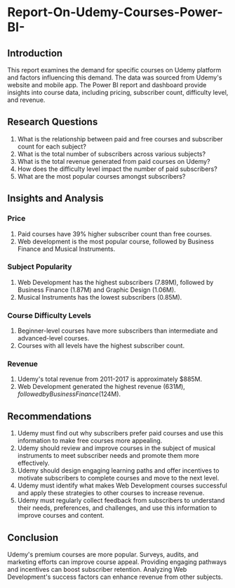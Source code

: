 # Report-On-Udemy-Courses-Power-BI-

## Introduction

This report examines the demand for specific courses on Udemy platform and factors influencing this demand. The data was sourced from Udemy's website and mobile app. The Power BI report and dashboard provide insights into course data, including pricing, subscriber count, difficulty level, and revenue.

## Research Questions

1. What is the relationship between paid and free courses and subscriber count for each subject?
2. What is the total number of subscribers across various subjects?
3. What is the total revenue generated from paid courses on Udemy?
4. How does the difficulty level impact the number of paid subscribers?
5. What are the most popular courses amongst subscribers?


## Insights and Analysis

### Price
1. Paid courses have 39% higher subscriber count than free courses.
2. Web development is the most popular course, followed by Business Finance and Musical Instruments.

### Subject Popularity
1. Web Development has the highest subscribers (7.89M), followed by Business Finance (1.87M) and Graphic Design (1.06M).
2. Musical Instruments has the lowest subscribers (0.85M).

### Course Difficulty Levels
1. Beginner-level courses have more subscribers than intermediate and advanced-level courses.
2. Courses with all levels have the highest subscriber count.

### Revenue
1. Udemy's total revenue from 2011-2017 is approximately $885M.
2. Web Development generated the highest revenue ($631M), followed by Business Finance ($124M).

## Recommendations

1. Udemy must find out why subscribers prefer paid courses and use this information to make free courses more appealing.
2. Udemy should review and improve courses in the subject of musical instruments to meet subscriber needs and promote them more effectively.
3. Udemy should design engaging learning paths and offer incentives to motivate subscribers to complete courses and move to the next level.
4. Udemy must identify what makes Web Development courses successful and apply these strategies to other courses to increase revenue.
5. Udemy must regularly collect feedback from subscribers to understand their needs, preferences, and challenges, and use this information to improve courses and content.

## Conclusion
Udemy's premium courses are more popular. Surveys, audits, and marketing efforts can improve course appeal. Providing engaging pathways and incentives can boost subscriber retention. Analyzing Web Development's success factors can enhance revenue from other subjects.

